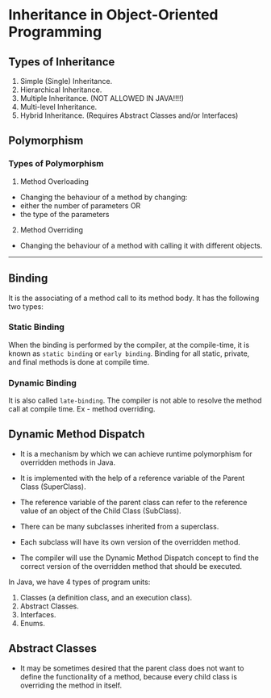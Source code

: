# Inheritance in Object-Oriented Programming

## Types of Inheritance
1. Simple (Single) Inheritance.
2. Hierarchical Inheritance.
3. Multiple Inheritance. (NOT ALLOWED IN JAVA!!!!)
4. Multi-level Inheritance.
5. Hybrid Inheritance. (Requires Abstract Classes and/or Interfaces)


## Polymorphism
### Types of Polymorphism
1. Method Overloading
- Changing the behaviour of a method by changing:
- either the number of parameters OR
- the type of the parameters

2. Method Overriding
- Changing the behaviour of a method with calling it with different objects.


--- 
## Binding
It is the associating of a method call to its method body.
It has the following two types:

### Static Binding
When the binding  is performed by the compiler, at the compile-time, it is known as
`static binding` or `early binding`.
Binding for all static, private, and final methods is done at compile time.

### Dynamic Binding
It is also called `late-binding`. The compiler is not able to resolve the method call 
at compile time. Ex - method overriding.


## Dynamic Method Dispatch
- It is a mechanism by which we can achieve runtime polymorphism for
overridden methods in Java.

- It is implemented with the help of a reference variable of the Parent Class (SuperClass).

- The reference variable of the parent class can refer to the reference value
of an object of the Child Class (SubClass).

- There can be many subclasses inherited from a superclass.

- Each subclass will have its own version of the overridden method.

- The compiler will use the Dynamic Method Dispatch concept to find the correct
 version of the overridden method that should be executed.
 
 In Java, we have 4 types of program units:
 1. Classes (a definition class, and an execution class).
 2. Abstract Classes.
 3. Interfaces.
 4. Enums.
 
 ## Abstract Classes
 - It may be sometimes desired that the parent class does not want to define the 
 functionality of a method, because every child class is overriding the method in
 itself.
